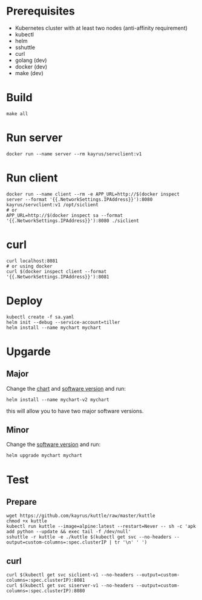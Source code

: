 # Prerequisites

* Kubernetes cluster with at least two nodes (anti-affinity requirement)
* kubectl
* helm
* sshuttle
* curl
* golang (dev)
* docker (dev)
* make (dev)

# Build

```
make all
```

# Run server

```
docker run --name server --rm kayrus/servclient:v1
```

# Run client

```
docker run --name client --rm -e APP_URL=http://$(docker inspect server --format '{{.NetworkSettings.IPAddress}}'):8080 kayrus/servclient:v1 /opt/siclient
# or
APP_URL=http://$(docker inspect sa --format '{{.NetworkSettings.IPAddress}}'):8080 ./siclient
```

# curl

```
curl localhost:8081
# or using docker
curl $(docker inspect client --format '{{.NetworkSettings.IPAddress}}'):8081
```

# Deploy

```
kubectl create -f sa.yaml
helm init --debug --service-account=tiller
helm install --name mychart mychart
```

# Upgarde

## Major

Change the [chart](mychart/Chart.yaml#L4) and [software version](mychart/values.yaml#L4) and run:

```
helm install --name mychart-v2 mychart
```

this will allow you to have two major software versions.

## Minor

Change the [software version](mychart/values.yaml#L4) and run:

```
helm upgrade mychart mychart
```

# Test

## Prepare

```
wget https://github.com/kayrus/kuttle/raw/master/kuttle
chmod +x kuttle
kubectl run kuttle --image=alpine:latest --restart=Never -- sh -c 'apk add python --update && exec tail -f /dev/null'
sshuttle -r kuttle -e ./kuttle $(kubectl get svc --no-headers --output=custom-columns=:spec.clusterIP | tr '\n' ' ')
```

## curl

```
curl $(kubectl get svc siclient-v1 --no-headers --output=custom-columns=:spec.clusterIP):8081
curl $(kubectl get svc siserver-v1 --no-headers --output=custom-columns=:spec.clusterIP):8080
```
